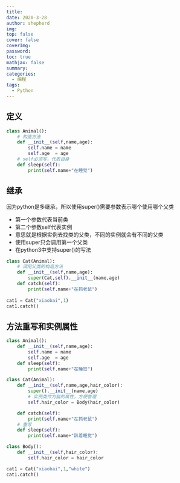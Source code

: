 ```yaml
---
title: 
date: 2020-3-28
author: shepherd
img: 
top: false
cover: false
coverImg: 
password:
toc: true
mathjax: false
summary: 
categories: 
  - 编程
tags:
  - Python
---
```


##   定义

```python
class Animal():
    # 构造方法
    def __init__(self,name,age):
        self.name = name
        self.age  = age
    # self必须写，代表自身
    def sleep(self):
        print(self.name+"在睡觉")
```

## 继承

因为python是多继承，所以使用super()需要参数表示哪个使用哪个父类

- 第一个参数代表当前类
- 第二个参数self代表实例
- 意思就是根据实例去找类的父类，不同的实例就会有不同的父类
- 使用super只会调用第一个父类
- 在python3中支持super()的写法

```python
class Cat(Animal):
    # 调用父类的构造方法
    def __init__(self,name,age):
        super(Cat,self).__init__(name,age)
    def catch(self):
        print(self.name+"在抓老鼠")
        
cat1 = Cat("xiaobai",1)
cat1.catch()
```

## 方法重写和实例属性

```python
class Animal():
    def __init__(self,name,age):
        self.name = name
        self.age  = age
    def sleep(self):
        print(self.name+"在睡觉")

class Cat(Animal):
    def __init__(self,name,age,hair_color):
        super().__init__(name,age)
        # 实例类作为猫的属性，方便管理
        self.hair_color = Body(hair_color)

    def catch(self):
        print(self.name+"在抓老鼠")
    # 重写
    def sleep(self):
        print(self.name+"趴着睡觉")

class Body():
    def __init__(self,hair_color):
        self.hair_color = hair_color

cat1 = Cat("xiaobai",1,"white")
cat1.catch()
```

